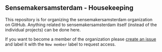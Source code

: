 ## Sensemakersamsterdam - Housekeeping

This repository is for organizing the sensemakersamsterdam organization on GitHub.
Anything related to sensemakersamsterdam itself (instead of the individual projects) can be done here.

If you want to become a member of the organization please [create an issue](https://github.com/sensemakersamsterdam/housekeeping/issues/new) and label it with the `New member` label to request access.

